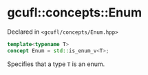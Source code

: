 # gcufl::concepts::Enum
Declared in `<gcufl/concepts/Enum.hpp>`
```cpp
template<typename T>
concept Enum = std::is_enum_v<T>;
```
Specifies that a type `T` is an enum.
